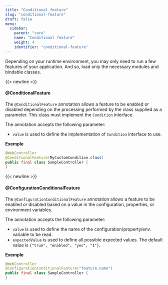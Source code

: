 ```yaml
---
title: "Conditional feature"
slug: "conditional-feature"
draft: false
menu:
  sidebar:
    parent: "core"
    name: "Conditional feature"
    weight: 4
    identifier: "conditional-feature"
---
```


Depending on your runtime environment, you may only need to run a few features of your application. And so, load only the necessary modules and bindable classes.



{{< newline >}}
#### @ConditionalFeature

The `@ConditionalFeature` annotation allows a feature to be enabled or disabled depending on the processing performed by the class supplied as a parameter. This class must implement the `Condition` interface.

The annotation accepts the following parameter:

* `value` is used to define the implementation of `Condition` interface to use.

**Exemple**
```java
@WebController
@ConditionalFeature(MyCustomCondition.class)
public final class SampleController {
}
```



{{< newline >}}
#### @ConfigurationConditionalFeature

The `@ConfigurationConditionalFeature` annotation allows a feature to be enabled or disabled based on a value in the configuration, properties, or environment variables.

The annotation accepts the following parameter:

* `value` is used to define the name of the configuration/property/env. variable to be read.
* `expectedValue` is used to define all possible expected values. The default value is `{"true", "enabled", "yes", "1"}`.

**Exemple**
```java
@WebController
@ConfigurationConditionalFeature("feature.name")
public final class SampleController {
}
```
